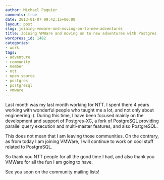 ```yaml
---
author: Michael Paquier
comments: true
date: 2013-01-07 09:42:15+00:00
layout: post
slug: joining-vmware-and-moving-on-to-new-adventures
title: Joining VMWare and moving on to new adventures with Postgres
wordpress_id: 1482
categories:
- work
tags:
- adventure
- community
- member
- ntt
- open source
- postgres
- postgresql
- vmware
---
```


Last month was my last month working for NTT. I spent there 4 years working with wonderful people who taught me a lot, and not only about engineering :). During this time, I have been focused mainly on the development and support of Postgres-XC, a fork of PostgreSQL providing parallel query execution and multi-master features, and also PostgreSQL.

This does not mean that I am leaving those communities. On the contrary, as from today I am joining VMWare, I will continue to work on cool stuff related to PostgreSQL.

So thank you NTT people for all the good time I had, and also thank you VMWare for all the fun I am going to have.

See you soon on the community mailing lists!
